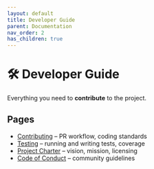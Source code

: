 ```yaml
---
layout: default
title: Developer Guide
parent: Documentation
nav_order: 2
has_children: true
---
```


# 🛠️ Developer Guide

Everything you need to **contribute** to the project.

## Pages

- [Contributing](contributing.md) – PR workflow, coding standards
- [Testing](testing.md) – running and writing tests, coverage
- [Project Charter](project-charter.md) – vision, mission, licensing
- [Code of Conduct](code-of-conduct.md) – community guidelines
